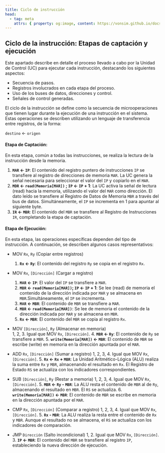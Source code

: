 ```yaml
---
title: Ciclo de instrucción
head:
  - tag: meta
    attrs: { property: og:image, content: https://vonsim.github.io/docs/og/codification.png }
---
```


## Ciclo de la instrucción: Etapas de captación y ejecución
Este apartado describe en detalle el proceso llevado a cabo por la Unidad de Control (UC) para ejecutar cada instrucción, destacando los siguientes aspectos:

- Secuencia de pasos.
- Registros involucrados en cada etapa del proceso.
- Uso de los buses de datos, direcciones y control.
- Señales de control generadas.

El ciclo de la instrucción se define como la secuencia de microoperaciones que tienen lugar durante la ejecución de una instrucción en el sistema. Estas operaciones se describen utilizando un lenguaje de transferencia entre registros, de la forma:

`destino` ← `origen` 

#### Etapa de Captación: 
En esta etapa, común a todas las instrucciones, se realiza la lectura de la instrucción desde la memoria.

  1. **`MAR` ← `IP`**:
  El contenido del registro puntero de instrucciones `IP` se transfiere al registro de direcciones de memoria `MAR`. La UC genera la señal necesaria para seleccionar el valor del `IP` y copiarlo en el `MAR`.
  2. **`MDR` ← `read(Memoria[MAR])` ; `IP` ← `IP` + 1**:
  La UC activa la señal de lectura (read) hacia la memoria, utilizando el valor del `MAR` como dirección. El dato leído se transfiere al Registro de Datos de Memoria `MBR` a través del bus de datos. Simultáneamente, el `IP` se incrementa en 1 para apuntar al siguiente byte.
  3. **`IR` ← `MBR`**:
  El contenido del `MBR` se transfiere al Registro de Instrucciones `IR`, completando la etapa de captación. 

#### Etapa de Ejecución:
En esta etapa, las operaciones específicas dependen del tipo de instrucción. A continuación, se describen algunos casos representativos:

* MOV `Rx`, `Ry` (Copiar entre registros)
  1. **`Rx` ← `Ry`**:
  El contenido del registro `Ry` se copia en el registro `Rx`.

* MOV `Rx`, `[Dirección]` (Cargar a registro)
  1. **`MAR` ← `IP`**:
  El valor del `IP` se transfiere a `MAR`.
  2. **`MBR` ← `read(Memoria[MAR])`; `IP` ← `IP` + 1**:
  Se lee (read) de memoria el contenido de la dirección indicada por `MAR` y se almacena en `MBR`.Simultáneamente, el `IP` se incrementa.
  3. **`MAR` ← `MBR`**:
  El contenido de `MBR` se transfiere a `MAR`.
  4. **`MBR` ← `read(Memoria[MAR])`**:
  Se lee de memoria el contenido de la dirección indicada por `MAR` y se almacena en `MBR`.
  5. **`Rx`  ← `MBR`**:
  El contenido del `MBR` se copia al registro `Rx`.

* MOV `[Dirección]`, `Ry` (Almacenar en memoria)     
  1, 2, 3. Igual que MOV `Rx`, `[Dirección]`.
  4. **`MBR` ← `Ry`**:
  El contenido de `Ry` se transfiere a `MBR`.
  5. **`write(Memoria[MAR])` ← `MBR`**:
  El contenido de `MBR` se escribe (write) en memoria en la dirección apuntada por el `MAR`.

* ADD  `Rx`, `[Dirección]` (Sumar a registro)
  1, 2, 3, 4. Igual que MOV `Rx`, `[Dirección]`.
  5. **`Rx`  ← `Rx` + `MBR`**:
  La Unidad Aritmético-Lógica (ALU) realiza la suma entre `Rx` y `MBR`, almacenando el resultado en `Rx`. El Registro de Estado `RS` se actualiza con los indicadores correspondientes.

* SUB `[Dirección]`, `Ry` (Restar a memoria)
  1, 2, 3, 4. Igual que MOV `Rx`, `[Dirección]`.
  5. **`MBR` ← `Ry` - `MBR`**: 
  La ALU resta el contenido de `MBR` al de `Ry`, almacenando el resultado en `MBR`. El `RS` se actualiza.
  6. **`write(Memoria[MAR])` ← `MBR`**:
  El contenido de `MBR` se escribe en memoria en la dirección apuntada por el `MAR`.

* CMP `Rx`,  `[Dirección]` (Comparar a registro)
  1, 2, 3, 4. Igual que MOV `Rx`, `[Dirección]`.
  5. **`Rx` - `MBR`**: 
  La ALU realiza la resta entre el contenido de `Rx` y `MBR`. Aunque el resultado no se almacena, el `RS` se actualiza con los indicadores de comparación.

* JMP  `Dirección` (Salto incondicional)
  1, 2. Igual que MOV `Rx`, `[Dirección]`.
  3. **`IP` ← `MBR`**:
  El contenido del `MBR` se transfiere al registro `IP`, estableciendo la nueva dirección de ejecución.
